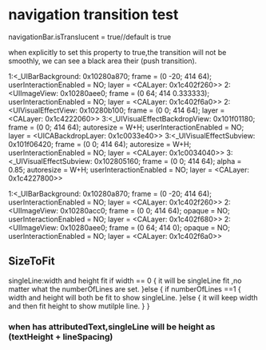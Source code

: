 #  navigation transition test
navigationBar.isTranslucent = true//default is true

when explicitly to set this property to true,the transition will not be  smoothly, we can see a black area their (push transition).



1:<_UIBarBackground: 0x10280a870; frame = (0 -20; 414 64); userInteractionEnabled = NO; layer = <CALayer: 0x1c402f260>>
    2:<UIImageView: 0x10280aee0; frame = (0 64; 414 0.333333); userInteractionEnabled = NO; layer = <CALayer: 0x1c402f6a0>>
    2:<UIVisualEffectView: 0x10280b100; frame = (0 0; 414 64); layer = <CALayer: 0x1c4222060>>
        3:<_UIVisualEffectBackdropView: 0x101f01180; frame = (0 0; 414 64); autoresize = W+H; userInteractionEnabled = NO; layer = <UICABackdropLayer: 0x1c0033e40>>
        3:<_UIVisualEffectSubview: 0x101f06420; frame = (0 0; 414 64); autoresize = W+H; userInteractionEnabled = NO; layer = <CALayer: 0x1c0034040>>
        3:<_UIVisualEffectSubview: 0x102805160; frame = (0 0; 414 64); alpha = 0.85; autoresize = W+H; userInteractionEnabled = NO; layer = <CALayer: 0x1c4227800>>



1:<_UIBarBackground: 0x10280a870; frame = (0 -20; 414 64); userInteractionEnabled = NO; layer = <CALayer: 0x1c402f260>>
    2:<UIImageView: 0x10280acc0; frame = (0 0; 414 64); opaque = NO; userInteractionEnabled = NO; layer = <CALayer: 0x1c402f680>>
    2:<UIImageView: 0x10280aee0; frame = (0 64; 414 0); opaque = NO; userInteractionEnabled = NO; layer = <CALayer: 0x1c402f6a0>>

## SizeToFit
singleLine:width and height fit
if width == 0  {
    it will be singleLine fit ,no matter what the numberOfLines are set.
    }else {
    if numberOfLines ==1 {
    width and height will both be fit to show singleLine.
    }else {
    it will keep width and then fit height to show mutilple line.
}
}

### when has attributedText,singleLine will be height as (textHeight + lineSpacing)



